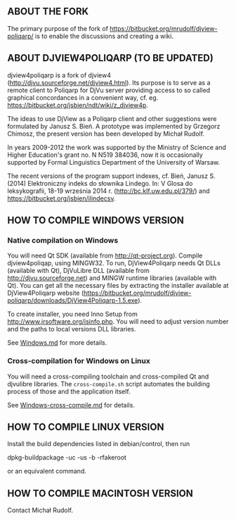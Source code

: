 ## ABOUT THE FORK

The primary purpose of the fork of https://bitbucket.org/mrudolf/djview-poliqarp/ is to enable the discussions and creating a wiki.

## ABOUT DJVIEW4POLIQARP (TO BE UPDATED)

djview4poliqarp is a fork of djview4 (http://djvu.sourceforge.net/djview4.html).
Its purpose is to serve as a remote client to Poliqarp for DjVu server
providing access to so called graphical concordances in a convenient way,
cf. eg. https://bitbucket.org/jsbien/ndt/wiki/z_djview4p.

The ideas to use DjView as a Poliqarp client and other suggestions
were formulated by Janusz S. Bień. A prototype was implemented by
Grzegorz Chimosz, the present version has been developed by Michał
Rudolf.

In years 2009-2012 the work was supported by the Ministry of Science
and Higher Education's grant no. N N519 384036, now it is occasionally
supported by Formal Linguistics Department of the University of Warsaw.

The recent versions of the program support indexes, cf. Bień, Janusz
S. (2014) Elektroniczny indeks do słownika Lindego. In: V Glosa do
leksykografii, 18-19 września 2014 r. (http://bc.klf.uw.edu.pl/379/)
and https://bitbucket.org/jsbien/ilindecsv.


## HOW TO COMPILE WINDOWS VERSION

### Native compilation on Windows

You will need Qt SDK (available from http://qt-project.org). Compile djview4poliqap,
using MINGW32. To run, DjView4Poliqarp needs Qt DLLs (available with Qt),
DjVuLibre DLL (available from http://djvu.sourceforge.net) and MINGW runtime libraries
(available with Qt).
You can get all the necessary files by extracting the installer available at
DjView4Poliqarp website (https://bitbucket.org/mrudolf/djview-poliqarp/downloads/DjView4Poliqarp-1.5.exe).

To create installer, you need Inno Setup from http://www.jrsoftware.org/isinfo.php.
You will need to adjust version number and the paths to local versions DLL libraries.

See [Windows.md](Windows.md) for more details.

### Cross-compilation for Windows on Linux

You will need a cross-compiling toolchain and cross-compiled Qt and djvulibre libraries.
The `cross-compile.sh` script automates the building process of those and the application itself.

See [Windows-cross-compile.md](Windows-cross-compile.md) for details.

## HOW TO COMPILE LINUX VERSION

Install the build dependencies listed in debian/control, then run

dpkg-buildpackage -uc -us -b -rfakeroot

or an equivalent command.

## HOW TO COMPILE MACINTOSH VERSION

Contact Michał Rudolf.
